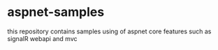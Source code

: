 # aspnet-samples
this repository contains samples using of aspnet core features such as signalR webapi and mvc
